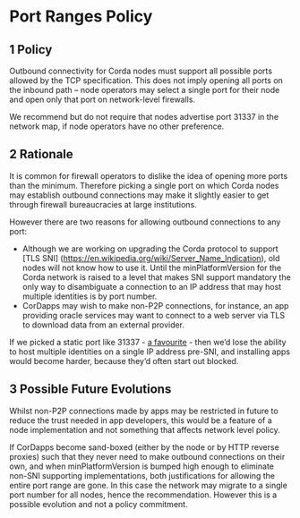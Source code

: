 # Port Ranges Policy

## 1 Policy

Outbound connectivity for Corda nodes must support all possible ports allowed by the TCP specification. This does not 
imply opening all ports on the inbound path – node operators may select a single port for their node and open only that 
port on network-level firewalls.
 
We recommend but do not require that nodes advertise port 31337 in the network map, if node operators have no other 
preference.
 
## 2 Rationale

It is common for firewall operators to dislike the idea of opening more ports than the minimum. Therefore picking a 
single port on which Corda nodes may establish outbound connections may make it slightly easier to get through firewall 
bureaucracies at large institutions.
 
However there are two reasons for allowing outbound connections to any port:

* Although we are working on upgrading the Corda protocol to support [TLS SNI] (https://en.wikipedia.org/wiki/Server_Name_Indication), old nodes will not know how to use it. 
Until the minPlatformVersion for the Corda network is raised to a level that makes SNI support mandatory the only way 
to disambiguate a connection to an IP address that may host multiple identities is by port number.
* CorDapps may wish to make non-P2P connections, for instance, an app providing oracle services may want to connect to a 
web server via TLS to download data from an external provider.
 
If we picked a static port like 31337 - [a favourite](https://www.urbandictionary.com/define.php?term=31337) - then we’d lose the ability to host multiple identities on 
a single IP address pre-SNI, and installing apps would become harder, because they’d often start out blocked.
 

## 3 Possible Future Evolutions

Whilst non-P2P connections made by apps may be restricted in future to reduce the trust needed in app developers, this 
would be a feature of a node implementation and not something that affects network level policy.
 
If CorDapps become sand-boxed (either by the node or by HTTP reverse proxies) such that they never need to make outbound 
connections on their own, and when minPlatformVersion is bumped high enough to eliminate non-SNI supporting 
implementations, both justifications for allowing the entire port range are gone. In this case the network may migrate 
to a single port number for all nodes, hence the recommendation. However this is a possible evolution and not a policy 
commitment.
